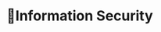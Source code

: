 <h1 align="center">🍷Information Security</h1>
<!-- <h2>Using</h2>
<div align="center">
  <img src="https://github.com/YeongGwang8239/YeongGwang8239/assets/94180449/1ab061ed-23b7-4720-b015-7c35d33560fe" width="60">
&nbsp;
  <img src="https://cdn.icon-icons.com/icons2/2415/PNG/512/c_original_logo_icon_146611.png" width="70">
</div>
   -->
